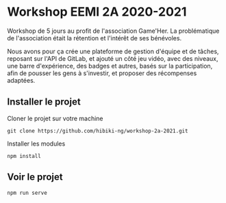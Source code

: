 # Workshop EEMI 2A 2020-2021


Workshop de 5 jours au profit de l'association Game'Her.
La problématique de l'association était la rétention et l'intérêt de ses bénévoles.

Nous avons pour ça crée une plateforme de gestion d'équipe et de tâches, reposant sur l'API de GitLab,
et ajouté un côté jeu vidéo, avec des niveaux, une barre d'expérience, des badges et autres, basés
sur la participation, afin de pousser les gens à s'investir, et proposer des récompenses adaptées. 


## Installer le projet

Cloner le projet sur votre machine
```
git clone https://github.com/hibiki-ng/workshop-2a-2021.git
```
Installer les modules
```
npm install
```

## Voir le projet

```
npm run serve
```
